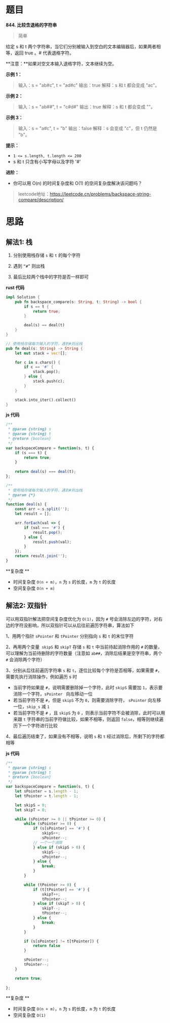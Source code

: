 # 题目
**844. 比较含退格的字符串**
> 简单

给定 s 和 t 两个字符串，当它们分别被输入到空白的文本编辑器后，如果两者相等，返回 true 。# 代表退格字符。

**注意：**如果对空文本输入退格字符，文本继续为空。

**示例 1：**
>输入：s = "ab#c", t = "ad#c"
>输出：true
>解释：s 和 t 都会变成 "ac"。

**示例 2：**
>输入：s = "ab##", t = "c#d#"
>输出：true
>解释：s 和 t 都会变成 ""。

**示例 3：**
>输入：s = "a#c", t = "b"
>输出：false
>解释：s 会变成 "c"，但 t 仍然是 "b"。



**提示：**
* `1 <= s.length, t.length <= 200`
* s 和 t 只含有小写字母以及字符 '#'

**进阶：**
* 你可以用 O(n) 的时间复杂度和 O(1) 的空间复杂度解决该问题吗？

> leetcode地址：https://leetcode.cn/problems/backspace-string-compare/description/



# 思路

## 解法1: 栈

1. 分别使用栈存储 `s` 和 `t` 的每个字符

2. 遇到 `“#”` 则出栈
3. 最后比较两个栈中的字符是否一样即可



**rust 代码**

```rust
impl Solution {
    pub fn backspace_compare(s: String, t: String) -> bool {
        if s == t {
            return true;
        }

        deal(s) == deal(t)
    }
}

// 使用栈存储每次输入的字符，遇到#则出栈
pub fn deal(s: String) -> String {
    let mut stack = vec![];

    for c in s.chars() {
        if c == '#' {
            stack.pop();
        } else {
            stack.push(c);
        }
    }

    stack.into_iter().collect()
}
```



**js 代码**

```js
/**
 * @param {string} s
 * @param {string} t
 * @return {boolean}
 */
var backspaceCompare = function(s, t) {
    if (s === t) {
        return true;
    }
    
    return deal(s) === deal(t);
};

/**
 * 使用栈存储每次输入的字符，遇到#则出栈
 * @param {*} 
 */
function deal(s) {
    const arr = s.split('');
    let result = [];

    arr.forEach(val => {
        if (val === '#') {
            result.pop(); 
        } else {
            result.push(val);
        }
    });
    return result.join('');
}

```



**复杂度 **

* 时间复杂度 `O(n + m)`，`n` 为 `s` 的长度，`m` 为 `t` 的长度
 * 空间复杂度 `O(n + m)`



## 解法2: 双指针

可以用双指针解法把空间复杂度优化为 `O(1)`，因为 `#` 号会消除左边的字符，对右边的字符没影响，所以双指针可以从后往前遍历字符串，算法如下

1、用两个指针 `sPointer` 和 `tPointer` 分别指向 `s` 和 `t` 的末位字符

2、再用两个变量` skipS` 和 `skipT` 存储 `s` 和 `t` 中当前待起消除作用的 `#` 的数量，可以理解为当前待删除的字符数量（注意如 `ab##`，消除后结果是空字符串，两个 `#` 会消除两个字符）

3、分别从后往前遍历字符串 `s` 和 `t`，逐位比较每个字符是否相等，如果需要 `#`，需要先执行消除操作，例如遍历 s 时

* 当前字符如果是 `#`，说明需要删除掉一个字符，此时 `skipS` 需要加 `1`，表示要消除一个字符，`sPointer ` 向左移动一位
* 若当前字符不是 `#`，但是 `skipS` 不为 `0`，则需要消除字符， `sPointer` 向左移一位，`skip_s` 减 `1`
* 若当前字符不是 `#` ，且 `skipS` 为 `0` ，则表示当前字符不会被消除，此时可以用来跟 `t` 字符串的当前字符做比较，如果不相等，则返回 `false`，相等则继续遍历下一个字符进行比较

4、最后遍历结束了，如果没有不相等，说明 `s` 和 `t` 经过消除后，所剩下的字符都相等



**js 代码**

```js
/**
 * @param {string} s
 * @param {string} t
 * @return {boolean}
 */
var backspaceCompare = function(s, t) {
    let sPointer = s.length - 1;
    let tPointer = t.length - 1;

    let skipS = 0;
    let skipT = 0;

    while (sPointer >= 0 || tPointer >= 0) {
        while (sPointer >= 0) {
            if (s[sPointer] == '#') {
                skipS++;
                sPointer--;
            // 一个一个消除  
            } else if (skipS > 0) {
                skipS--;
                sPointer--;
            } else {
                break;
            }
        }

        while (tPointer >= 0) {
            if (t[tPointer] == '#') {
                skipT++;
                tPointer--;
            } else if (skipT > 0) {
                skipT--;
                tPointer--;
            } else {
                break;
            }
        }

        if (s[sPointer] != t[tPointer]) {
            return false
        }

        sPointer--;
        tPointer--;
    }

    return true;
    
};

```



**复杂度 **

* 时间复杂度 `O(n + m)`，`n` 为 `s` 的长度，`m` 为 `t` 的长度
 * 空间复杂度 `O(1)`

